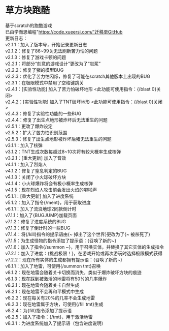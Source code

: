 # 草方块跑酷
基于scratch的跑酷游戏  
已由学而思编程"https://code.xueersi.com/"迁移至GitHub  
更新日志：  
v2.1.1：加入了版本号，开始记录更新日志  
v2.1.2：修复了86~99关无法刷新苦力怕的问题  
v2.1.3：修复了游戏卡顿的问题  
v2.2.1：将部分“刻意的游戏设计”更改为了“岩浆”  
v2.2.2：修复了猪的模型BUG  
v2.2.3：优化了苦力怕闪烁，修复了可能在scratch其他版本上出现的BUG  
v2.3.1：在极限模式中禁用了空格键跳关  
v2.4.1：[实验性功能] 加入了苦力怕破坏地形 <此功能可使用指令：{/blast 0}关闭>  
v2.4.2：[实验性功能] 加入了TNT破坏地形 <此功能可使用指令：{/blast 0}关闭>  
v2.4.3：修复了实验性功能的一些BUG  
v2.4.4：修复了出生点地形被炸坏后无法重生的问题  
v2.5.1：更改了爆炸设定  
v2.5.2：扩大了苦力怕识别范围  
v2.5.3：修复了出生点地形被炸坏后猪无法重生的问题  
v3.1.1：加入了核弹  
v3.1.2：TNT生成次数每超过8~10次将有较大概率生成核弹  
v3.2.1：[重大更新] 加入了音效  
v4.1.1：加入了烈焰人  
v4.1.2：修复了窒息判定的BUG  
v4.1.3：关闭了小火球破坏方块  
v4.1.4：小火球爆炸将会有极小概率生成核弹  
v4.1.5：现在烈焰人攻击前会发出火焰的噼啪声  
v5.1.1：[重大更新] 加入了进度系统  
v5.1.2：加入了指令{/ment}，用于获取进度  
v6.1.1：加入了流浪地球2同款倒计时  
v7.1.1：加入了{BUGJUMP}加载页面  
v7.1.2：修复了进度系统的BUG  
v7.1.3：修复了倒计时的一些BUG  
v7.1.4：将{/kill}指令的提示语由{~ 掉出了这个世界}更改为了{~ 被杀死了}  
v7.1.5：为生成怪物的指令添加了提示语：{召唤了新的~}  
v7.1.6：加入了指令{/summon ~}，用于召唤实体，并替换了其它实体的生成指令  
v7.2.1：加入了进度：{挑战极限！}，在游戏开始或再次游玩时选择极限模式获得  
‍v7.2.2：现在所有实体的生成都拥有提示语：{召唤了新的~}  
v8.1.1：加入了地雷，可使用{/summon tmt}召唤  
v8.1.2：现在地雷会随着关卡切换而消失，类似于爆炸破坏方块的痕迹  
v8.1.3：现在踩到被激活的地雷将有50%的几率爆炸  
v8.2.1：现在地雷会随着关卡自然生成  
v8.2.1：现在地雷不会再和平模式中生成  
v8.2.2：现在每关有20%的几率不会生成地雷  
v8.2.3：现在地雷属于方块，可使用{/fill tmt}生成  
v8.2.4：为{fill}指令添加了提示语  
v8.2.5：加入了指令：{/tmt}，用于激活地雷  
v8.3.1：为进度系统加入了提示语（包含进度说明）
